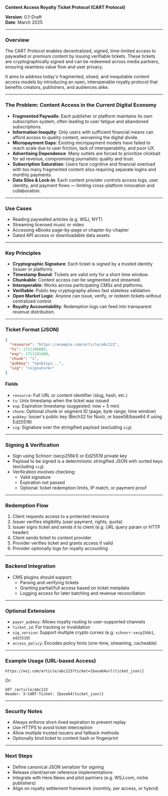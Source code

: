 **Content Access Royalty Ticket Protocol (CART Protocol)**

**Version**: 0.1-Draft\
**Date**: March 2025

---

### Overview

The CART Protocol enables decentralized, signed, time-limited access to paywalled or premium content by issuing verifiable tickets. These tickets are cryptographically signed and can be redeemed across media partners, ensuring seamless value flow and user privacy.

It aims to address today's fragmented, siloed, and inequitable content access models by introducing an open, interoperable royalty protocol that benefits creators, publishers, and audiences alike.

---

### The Problem: Content Access in the Current Digital Economy

- **Fragmented Paywalls**: Each publisher or platform maintains its own subscription system, often leading to user fatigue and abandoned subscriptions.
- **Information Inequity**: Only users with sufficient financial means can afford access to quality content, worsening the digital divide.
- **Micropayment Gaps**: Existing micropayment models have failed to reach scale due to user friction, lack of interoperability, and poor UX.
- **Advertising Dependence**: Many outlets are forced to prioritize clickbait for ad revenue, compromising journalistic quality and trust.
- **Subscription Saturation**: Users face cognitive and financial overload with too many fragmented content silos requiring separate logins and monthly payments.
- **Data Silos & Lock-in**: Each content provider controls access logs, user identity, and payment flows — limiting cross-platform innovation and collaboration.

---

### Use Cases

- Reading paywalled articles (e.g. WSJ, NYT)
- Streaming licensed music or video
- Accessing eBooks page-by-page or chapter-by-chapter
- Gated API access or downloadable data assets

---

### Key Principles

- **Cryptographic Signature**: Each ticket is signed by a trusted identity (issuer or platform).
- **Timestamp Bound**: Tickets are valid only for a short time window.
- **Chunkable**: Content access can be segmented and streamed.
- **Interoperable**: Works across participating CMSs and platforms.
- **Verifiable**: Public key cryptography allows fast stateless validation.
- **Open Market Logic**: Anyone can issue, verify, or redeem tickets without centralized control.
- **Royalty Accountability**: Redemption logs can feed into transparent revenue distribution.

---

### Ticket Format (JSON)

```json
{
  "resource": "https://example.com/article/abc123",
  "ts": 1711180800,
  "exp": 1711181400,
  "chunk": "1",
  "pubkey": "npub1xyz...",
  "sig": "<signature>"
}
```

#### Fields

- `resource`: Full URL or content identifier (slug, hash, etc.)
- `ts`: Unix timestamp when the ticket was issued
- `exp`: Expiration timestamp (suggested: now + 5 min)
- `chunk`: Optional chunk or segment ID (page, byte range, time window)
- `pubkey`: Issuer's public key (Bech32 for Nostr, or base58/base64 if using Ed25519)
- `sig`: Signature over the stringified payload (excluding `sig`)

---

### Signing & Verification

- Sign using Schnorr (secp256k1) or Ed25519 private key
- Payload to be signed is a deterministic stringified JSON with sorted keys (excluding `sig`)
- Verification involves checking:
  - Valid signature
  - Expiration not passed
  - Optional: ticket redemption limits, IP match, or payment proof

---

### Redemption Flow

1. Client requests access to a protected resource
2. Issuer verifies eligibility (user payment, rights, quota)
3. Issuer signs ticket and sends it to client (e.g. URL query param or HTTP header)
4. Client sends ticket to content provider
5. Provider verifies ticket and grants access if valid
6. Provider optionally logs for royalty accounting

---

### Backend Integration

- CMS plugins should support:
  - Parsing and verifying tickets
  - Granting partial/full access based on ticket metadata
  - Logging access for later batching and revenue reconciliation

---

### Optional Extensions

- `payer_pubkey`: Allows royalty routing to user-supported channels
- `ticket_id`: For tracking or invalidation
- `sig_version`: Support multiple crypto curves (e.g. `schnorr-secp256k1`, `ed25519`)
- `access_policy`: Encodes policy hints (one-time, streaming, cacheable)

---

### Example Usage (URL-based Access)

```
https://wsj.com/article/abc123?ticket={base64url(ticket_json)}
```

Or:

```
GET /article/abc123
Header: X-CART-Ticket: {base64(ticket_json)}
```

---

### Security Notes

- Always enforce short-lived expiration to prevent replay
- Use HTTPS to avoid ticket interception
- Allow multiple trusted issuers and fallback methods
- Optionally bind ticket to content hash or fingerprint

---

### Next Steps

- Define canonical JSON serializer for signing
- Release client/server reference implementations
- Integrate with Here.News and pilot partners (e.g. WSJ.com, niche publishers)
- Align on royalty settlement framework (monthly, per access, or hybrid)

